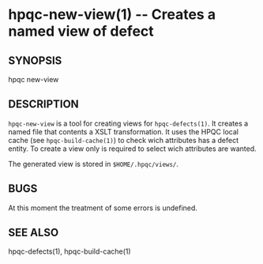 hpqc-new-view(1) -- Creates a named view of defect
==================================================

## SYNOPSIS

hpqc new-view

## DESCRIPTION

`hpqc-new-view` is a tool for creating views for `hpqc-defects(1)`.
It creates a named file that contents a XSLT transformation. It uses
the HPQC local cache (see `hpqc-build-cache(1)`) to check wich attributes has a
defect entity. To create a view only is required to select wich attributes are
wanted.

The generated view is stored in `$HOME/.hpqc/views/`.

## BUGS

At this moment the treatment of some errors is undefined.

## SEE ALSO

hpqc-defects(1), hpqc-build-cache(1)

